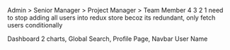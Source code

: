 Admin > Senior Manager > Project Manager > Team Member
4 3 2 1
need to stop adding all users into redux store becoz its redundant, only fetch users conditionally

Dashboard 2 charts, Global Search, Profile Page, Navbar User Name
